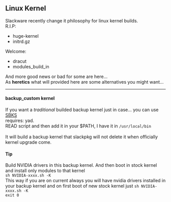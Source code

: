 

## Linux Kernel

Slackware recently change it philosophy for linux kernel builds. <br>
R.I.P:
- huge-kernel
- initrd.gz

Welcome:
- dracut
- modules_build_in

And more good news or bad for some are here...<br>
As **heretics** what will provided here are some alternatives you might want...<br>

---

#### backup_custom kernel

If you want a *traditional* builded backup kernel just in case... you can use [SBKS](./scripts/SBKS)<br>
requires: yad.<br>
READ script and then add it in your $PATH, I have it in `/usr/local/bin` <br>  
It will build a backup kernel that slackpkg will not delete it when officially kernel upgrade come.

#### Tip

Build NVIDIA drivers in this backup kernel.  And then boot in stock kernel and install only modules to that kernel<br>
`sh NVIDIA-xxxx.sh -K`  <br>
This way if you are on current always you will have nvidia drivers installed in your backup kernel and on first boot of new stock kernel just `sh NVIDIA-xxxx.sh -K` <br>
`exit 0`
